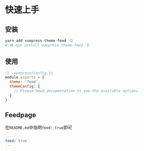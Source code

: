 # 快速上手

## 安装

```bash
yarn add vuepress-theme-feed -D
# 或 npm install vuepress-theme-feed -D
```

<!-- more -->

## 使用

```js
// .vuepress/config.js
module.exports = {
  theme: 'feed',
  themeConfig: {
    // Please head documentation to see the available options.
  }
}
```

## Feedpage
在`README.md`中指明`feed: true`即可
```yml
---
feed: true
---
```
